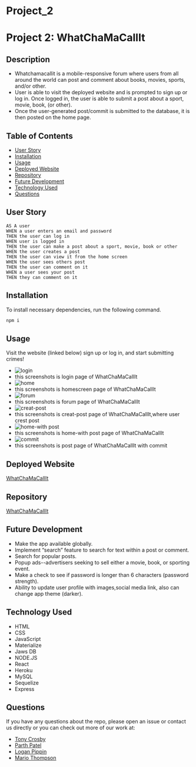 # Project_2

# Project 2: WhatChaMaCallIt

## Description

- Whatchamacallit is a mobile-responsive forum where users from all around the world can post and comment about books, movies, sports, and/or other.
- User is able to visit the deployed website and is prompted to sign up or log in. Once logged in, the user is able to submit a post about a sport, movie, book, (or other).
- Once the user-generated post/commit is submitted to the database, it is then posted on the home page.

## Table of Contents

- [User Story](#user-story)
- [Installation](#installation)
- [Usage](#usage)
- [Deployed Website](#deployed-website)
- [Repository](#repository)
- [Future Development](#future-development)
- [Technology Used](#technology-used)
- [Questions](#questions)

## User Story

```
AS A user
WHEN a user enters an email and password
THEN the user can log in
WHEN user is logged in
THEN the user can make a post about a sport, movie, book or other
WHEN the user creates a post
THEN the user can view it from the home screen
WHEN the user sees others post
THEN the user can comment on it
WHEN a user sees your post
THEN they can comment on it
```

## Installation

To install necessary dependencies, run the following command.

```bash
npm i
```

## Usage

Visit the website (linked below) sign up or log in, and start submitting crimes!

- ![login]()
- this screenshots is login page of WhatChaMaCallIt
- ![home]()
- this screenshots is homescreen page of WhatChaMaCallIt
- ![forum]()
- this screenshots is forum page of WhatChaMaCallIt
- ![creat-post]()
- this screenshots is creat-post page of WhatChaMaCallIt,where user crest post
- ![home-with post]()
- this screenshots is home-with post page of WhatChaMaCallIt
- ![commit]()
- this screenshots is post page of WhatChaMaCallIt with commit

## Deployed Website

[WhatChaMaCallIt](https://fullstackbc-project-02.herokuapp.com/)

## Repository

[WhatChaMaCallIt](https://github.com/tonycrosby-tech/Project_2)

## Future Development

- Make the app available globally.
- Implement “search” feature to search for text within a post or comment.
- Search for popular posts.
- Popup ads--advertisers seeking to sell either a movie, book, or sporting event.
- Make a check to see if password is longer than 6 characters (password strength).
- Ability to update user profile with images,social media link, also can change app theme (darker).

## Technology Used

- HTML
- CSS
- JavaScript
- Materialize
- Jaws DB
- NODE.JS
- React
- Heroku
- MySQL
- Sequelize
- Express

## Questions

If you have any questions about the repo, please open an issue or contact us directly or you can check out more of our work at:

- [Tony Crosby](https://github.com/tonycrosby-tech)
- [Parth Patel](https://github.com/parth167)
- [Logan Pippin](https://github.com/LoganPippin)
- [Mario Thompson](https://github.com/MarioThompson0010)

